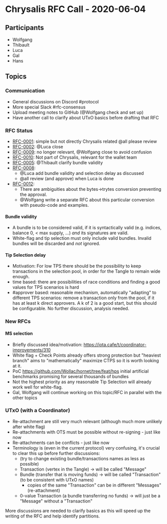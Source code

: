 # Chrysalis RFC Call - 2020-06-04

## Participants

- Wolfgang
- Thibault
- Luca
- Gal
- Hans

## Topics

### Communication

- General discussions on Discord #protocol
- More special Slack #rfc-consensus
- Upload meeting notes to GitHub
  (@Wolfgang check and set up)
- Have another call to clarify about UTxO basics before drafting that RFC

### RFC Status

- [RFC-0001](https://github.com/iotaledger/protocol-rfcs/pull/1): simple but not directly Chrysalis related @all please review
- [RFC-0002](https://github.com/iotaledger/protocol-rfcs/pull/2): @Luca close
- [RFC-0009](https://github.com/Wollac/protocol-rfcs/blob/ed25519/text/0009-ed25519-signature-scheme/0009-ed25519-signature-scheme.md): no longer relevant, @Wolfgang close to avoid confusion
- [RFC-0010](https://github.com/Wollac/protocol-rfcs/blob/mnemonic-seed/text/0010-mnemonic-seed/0010-mnemonic-seed.md): Not part of Chrysalis, relevant for the wallet team
- [RFC-0005](https://github.com/iotaledger/protocol-rfcs/blob/master/text/0005-white-flag/0005-white-flag.md): @Thibault clarify bundle validity
- [RFC-0008](https://github.com/luca-moser/protocol-rfcs/blob/rfc-urts-tip-sel/text/0008-weighted-uniform-random-tip-selection/0008-weighted-uniform-random-tip-selection.md):
  - @Luca add bundle validity and selection delay as discussed
  - @all review (and approve) when Luca is done
- [RFC-0012](https://github.com/Wollac/protocol-rfcs/blob/milestone-merkle-validation/text/0012-milestone-merkle-validation/0012-milestone-merkle-validation.md):
  - There are ambiguities about the bytes->trytes conversion preventing the approval.
  - @Wolfgang write a separate RFC about this particular conversion with pseudo-code and examples.

#### Bundle validity

- A bundle is to be considered valid, if it is syntactically valid (e.g. indices, balance 0, < max supply, ...) _and_ its signatures are valid.
- White-flag and tip selection must only include valid bundles. Invalid bundles will be discarded and _not_ ignored.

#### Tip Selection delay

- Motivation: For low TPS there should be the possibility to keep transactions in the selection pool, in order for the Tangle to remain wide enough. 
- time based: there are possibilities of race conditions and finding a good values for TPS scenarios is hard
- #approver based: reasonable mechanism, automatically "adapting" to different TPS scenarios: remove a transaction only from the pool, if it has at least k direct approvers. A k of 2 is a good start, but this should be configurable. No further discussion, analysis needed.

### New RFCs

#### MS selection

- Briefly discussed idea/motivation: https://iota.cafe/t/coordinator-improvements/310
- White flag + Check Points already offers strong protection but "heaviest branch" aims to "mathematically" maximize CTPS so it is worth looking at it.
- PoC https://github.com/Wollac/hornet/tree/feat/hps initial artificial benchmarks promising for several thousands of bundles
- Not the highest priority as any reasonable Tip Selection will already work well for white-flag.
- Gal, Wolfgang will continue working on this topic/RFC in parallel with the other topics

### UTxO (with a Coordinator)

- Re-attachment are still very much relevant (although much more unlikely after white flag)
- Re-attachments with OTS must be possible without re-signing - just like now
- Re-attachments can be conflicts - just like now
- Terminology is (even in the current protocol) very confusing, it's crucial to clear this up before further discussions:
  - (try to change existing bundle/transactions names as less as possible)
  - Transaction (vertex in the Tangle) -> will be called "Message"
  - Bundle (transfer that is moving funds) -> will be called "Transaction" (to be consistent with UTxO names)
    - copies of the same "Transaction" can be in different "Messages" (re-attachment)
  - 0-value Transaction (a bundle transferring no funds) -> will just be a "Message" without a "Transaction"

More discussions are needed to clarify basics as this will speed up the writing of the RFC and help identify partitions.
